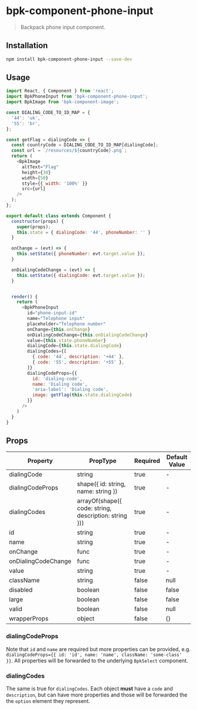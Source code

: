 # bpk-component-phone-input

> Backpack phone input component.

## Installation

```sh
npm install bpk-component-phone-input --save-dev
```

## Usage

```js
import React, { Component } from 'react';
import BpkPhoneInput from 'bpk-component-phone-input';
import BpkImage from 'bpk-component-image';

const DIALING_CODE_TO_ID_MAP = {
  '44': 'uk',
  '55': 'br',
};

const getFlag = dialingCode => {
  const countryCode = DIALING_CODE_TO_ID_MAP[dialingCode];
  const url = `/resources/${countryCode}.png`;
  return (
    <BpkImage
      altText="Flag"
      height={38}
      width={50}
      style={{ width: '100%' }}
      src={url}
    />
  );
};

export default class extends Component {
  constructor(props) {
    super(props);
    this.state = { dialingCode: '44', phoneNumber: '' }
  }

  onChange = (evt) => {
    this.setState({ phoneNumber: evt.target.value });
  }

  onDialingCodeChange = (evt) => {
    this.setState({ dialingCode: evt.target.value });
  }


  render() {
    return (
      <BpkPhoneInput
        id="phone-input-id"
        name="Telephone input"
        placeholder="Telephone number"
        onChange={this.onChange}
        onDialingCodeChange={this.onDialingCodeChange}
        value={this.state.phoneNumber}
        dialingCode={this.state.dialingCode}
        dialingCodes={[
          { code: '44', description: '+44' },
          { code: '55', description: '+55' },
        ]}
        dialingCodeProps={{
          id: 'dialing-code',
          name: 'Dialing code',
          'aria-label': 'Dialing code',
          image: getFlag(this.state.dialingCode)
        }}
      />
    )
  }
}
```

## Props

| Property              | PropType                                              | Required   | Default Value    |
| --------------------- | ----------------------------------------------------- | ---------- | ---------------- |
| dialingCode           | string                                                | true       | -                |
| dialingCodeProps      | shape({ id: string, name: string })                   | true       | -                |
| dialingCodes          | arrayOf(shape({ code: string, description: string })) | true       | -                |
| id                    | string                                                | true       | -                |
| name                  | string                                                | true       | -                |
| onChange              | func                                                  | true       | -                |
| onDialingCodeChange   | func                                                  | true       | -                |
| value                 | string                                                | true       | -                |
| className             | string                                                | false      | null             |
| disabled              | boolean                                               | false      | false            |
| large                 | boolean                                               | false      | false            |
| valid                 | boolean                                               | false      | null             |
| wrapperProps          | object                                                | false      | {}               |

### dialingCodeProps

Note that `id` and `name` are required but more properties can be provided, e.g. `dialingCodeProps={{ id: 'id', name: 'name', className: 'some-class' }}`. All
properties will be forwarded to the underlying `BpkSelect` component.

### dialingCodes

The same is true for `dialingCodes`. Each object **must** have a `code` and `description`, but can have more properties and those
will be forwarded the the `option` element they represent.
